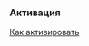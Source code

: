 ### Активация

[Как активировать](https://blog.llinh9ra.ru/софт/активация-phpstorm-webstorm-intellij-idea-и-другие-продукты-jetbrains-в/)